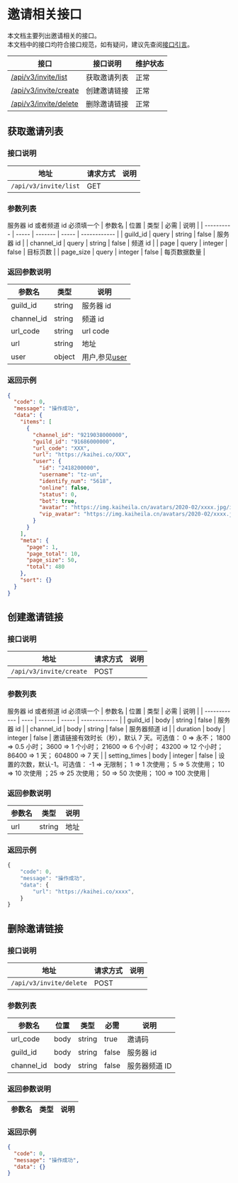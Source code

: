 # 邀请相关接口

本文档主要列出邀请相关的接口。  
本文档中的接口均符合接口规范，如有疑问，建议先查阅[接口引言](https://developer.kaiheila.cn/doc/reference)。

| 接口                                   | 接口说明     | 维护状态 |
| -------------------------------------- | ------------ | -------- |
| [/api/v3/invite/list](#获取邀请列表)   | 获取邀请列表 | 正常     |
| [/api/v3/invite/create](#创建邀请链接) | 创建邀请链接 | 正常     |
| [/api/v3/invite/delete](#删除邀请链接) | 删除邀请链接 | 正常     |

## 获取邀请列表

### 接口说明

| 地址                  | 请求方式 | 说明 |
| --------------------- | -------- | ---- |
| `/api/v3/invite/list` | GET      |      |

### 参数列表

服务器 id 或者频道 id 必须填一个
| 参数名 | 位置 | 类型 | 必需 | 说明 |
| ---------- | ----- | ------- | ----- | ------------ |
| guild_id | query | string | false | 服务器 id |
| channel_id | query | string | false | 频道 id |
| page | query | integer | false | 目标页数 |
| page_size | query | integer | false | 每页数据数量 |

### 返回参数说明

| 参数名     | 类型   | 说明                                                       |
| ---------- | ------ | ---------------------------------------------------------- |
| guild_id   | string | 服务器 id                                                  |
| channel_id | string | 频道 id                                                    |
| url_code   | string | url code                                                   |
| url        | string | 地址                                                       |
| user       | object | 用户,参见[user](https://developer.kaiheila.cn/doc/objects) |

### 返回示例

```json
{
  "code": 0,
  "message": "操作成功",
  "data": {
    "items": [
      {
        "channel_id": "9219038000000",
        "guild_id": "91686000000",
        "url_code": "XXX",
        "url": "https://kaihei.co/XXX",
        "user": {
          "id": "2418200000",
          "username": "tz-un",
          "identify_num": "5618",
          "online": false,
          "status": 0,
          "bot": true,
          "avatar": "https://img.kaiheila.cn/avatars/2020-02/xxxx.jpg/icon",
          "vip_avatar": "https://img.kaiheila.cn/avatars/2020-02/xxxx.jpg/icon"
        }
      }
    ],
    "meta": {
      "page": 1,
      "page_total": 10,
      "page_size": 50,
      "total": 480
    },
    "sort": {}
  }
}
```

## 创建邀请链接

### 接口说明

| 地址                    | 请求方式 | 说明 |
| ----------------------- | -------- | ---- |
| `/api/v3/invite/create` | POST     |      |

### 参数列表

服务器 id 或者频道 id 必须填一个
| 参数名 | 位置 | 类型 | 必需 | 说明 |
| ------------ | ---- | ------ | ----- | ------------- |
| guild_id | body | string | false | 服务器 id |
| channel_id | body | string | false | 服务器频道 id |
| duration | body | integer | false | 邀请链接有效时长（秒），默认 7 天。可选值： 0 => 永不； 1800 => 0.5 小时； 3600 => 1 个小时； 21600 => 6 个小时； 43200 => 12 个小时； 86400 => 1 天； 604800 => 7 天 |
| setting_times | body | integer | false | 设置的次数，默认-1。可选值： -1 => 无限制； 1 => 1 次使用； 5 => 5 次使用； 10 => 10 次使用 ；25 => 25 次使用； 50 => 50 次使用； 100 => 100 次使用 |

### 返回参数说明

| 参数名 | 类型   | 说明 |
| ------ | ------ | ---- |
| url    | string | 地址 |

### 返回示例

```javascript
{
    "code": 0,
    "message": "操作成功",
    "data": {
        "url": "https://kaihei.co/xxxx",
    }
}
```

## 删除邀请链接

### 接口说明

| 地址                    | 请求方式 | 说明 |
| ----------------------- | -------- | ---- |
| `/api/v3/invite/delete` | POST     |      |

### 参数列表

| 参数名       | 位置 | 类型   | 必需  | 说明          |
| ------------ | ---- | ------ | ----- | ------------- |
| url_code   | body | string | true  | 邀请码        |
| guild_id   | body | string | false | 服务器 id     |
| channel_id | body | string | false | 服务器频道 ID |

### 返回参数说明

| 参数名 | 类型 | 说明 |
| ------ | ---- | ---- |

### 返回示例

```json
{
  "code": 0,
  "message": "操作成功",
  "data": {}
}
```
